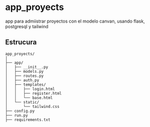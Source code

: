 # app_proyects
app para admiistrar proyectos con el modelo canvan, usando  flask, postgresql y tailwind

## Estrucura
```
app_proyects/
│
├── app/
│   ├── __init__.py
│   ├── models.py
│   ├── routes.py
│   ├── auth.py
│   ├── templates/
│   │   ├── login.html
│   │   ├── register.html
│   │   └── base.html
│   └── static/
│       └── tailwind.css
├── config.py
├── run.py
├── requirements.txt

```
